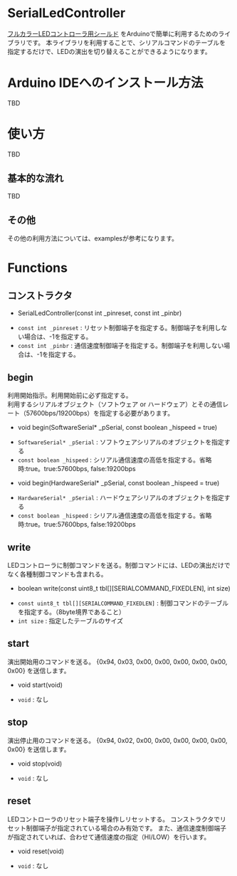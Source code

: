 SerialLedController
===================
[フルカラーLEDコントローラ用シールド](http://blogs.yahoo.co.jp/carcon999/folder/1250867.html)
をArduinoで簡単に利用するためのライブラリです。  本ライブラリを利用することで、シリアルコマンドのテーブルを指定するだけで、LEDの演出を切り替えることができるようになります。
# Arduino IDEへのインストール方法

 TBD

# 使い方

 TBD

## 基本的な流れ

 TBD

## その他

その他の利用方法については、examplesが参考になります。

# Functions

## コンストラクタ



- SerialLedController(const int _pinreset, const int _pinbr)
 + `const int _pinreset` :
    リセット制御端子を指定する。制御端子を利用しない場合は、-1を指定する。
 + `const int _pinbr` :
    通信速度制御端子を指定する。制御端子を利用しない場合は、-1を指定する。

## begin

利用開始指示。利用開始前に必ず指定する。  
利用するシリアルオブジェクト（ソフトウェア or ハードウェア）とその通信レート（57600bps/19200bps）を指定する必要があります。

- void begin(SoftwareSerial* _pSerial, const boolean _hispeed = true)
 + `SoftwareSerial* _pSerial` :
    ソフトウェアシリアルのオブジェクトを指定する
 + `const boolean _hispeed` :
    シリアル通信速度の高低を指定する。省略時:true。true:57600bps, false:19200bps

- void begin(HardwareSerial* _pSerial, const boolean _hispeed = true)
 + `HardwareSerial* _pSerial` :
    ハードウェアシリアルのオブジェクトを指定する
 + `const boolean _hispeed` :
    シリアル通信速度の高低を指定する。省略時:true。true:57600bps, false:19200bps

## write

LEDコントローラに制御コマンドを送る。制御コマンドには、LEDの演出だけでなく各種制御コマンドも含まれる。

- boolean write(const uint8_t tbl[][SERIALCOMMAND_FIXEDLEN], int size)
 + `const uint8_t tbl[][SERIALCOMMAND_FIXEDLEN]` :
    制御コマンドのテーブルを指定する。（8byte境界であること）
 + `int size` :
    指定したテーブルのサイズ

## start

演出開始用のコマンドを送る。
{0x94, 0x03, 0x00, 0x00, 0x00, 0x00, 0x00, 0x00} を送信します。

- void start(void)
 + `void` :
    なし

## stop

演出停止用のコマンドを送る。
{0x94, 0x02, 0x00, 0x00, 0x00, 0x00, 0x00, 0x00} を送信します。

- void stop(void)
 + `void` :
    なし

## reset

LEDコントローラのリセット端子を操作しリセットする。
コンストラクタでリセット制御端子が指定されている場合のみ有効です。
また、通信速度制御端子が指定されていれば、合わせて通信速度の指定（HI/LOW）を行います。

- void reset(void)
 + `void` :
    なし
